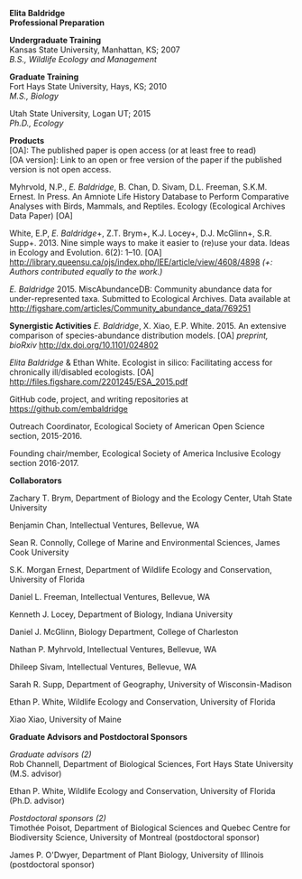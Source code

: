 <!--Biographical Sketch[2 page limit]
Submit your CV in the section Biographical Sketches. Follow the form
given in the Grants Program Guide II.C.2.f.i for senior personnel. List conference abstracts and titles of presentations separate from peer-reviewed articles. For unpublished manuscripts, list only those submitted or accepted for publication (along with most likely date of publication).-->
**Elita Baldridge**  
**Professional Preparation**  
<!--A list of the individual’s undergraduate and graduate education and postdoctoral training (including location) as indicated below:-->
**Undergraduate Training**  
Kansas State University, Manhattan, KS; 2007  
*B.S., Wildlife Ecology and Management*

**Graduate Training**  
Fort Hays State University, Hays, KS; 2010  
*M.S., Biology*    

Utah State University, Logan UT; 2015   
*Ph.D., Ecology*    

**Products**  
[OA]: The published paper is open access (or at least free to read)  
[OA version]: Link to an open or free version of the paper if the published version is not open access.  

Myhrvold, N.P., *E. Baldridge*, B. Chan, D. Sivam, D.L. Freeman, S.K.M. Ernest. In Press. An Amniote Life History Database to Perform Comparative Analyses with Birds, Mammals, and Reptiles. Ecology (Ecological Archives Data Paper) [OA] 

White, E.P, *E. Baldridge*+, Z.T. Brym+, K.J. Locey+, D.J. McGlinn+, S.R. Supp+. 2013. Nine simple ways to make it easier to (re)use your data. Ideas in Ecology and Evolution. 6(2): 1–10. [OA] <http://library.queensu.ca/ojs/index.php/IEE/article/view/4608/4898> 
*(+: Authors contributed equally to the work.)*

*E. Baldridge* 2015. MiscAbundanceDB: Community abundance data for under-represented taxa. Submitted to Ecological Archives. Data available at <http://figshare.com/articles/Community_abundance_data/769251>

**Synergistic Activities** 
*E. Baldridge*, X. Xiao, E.P. White. 2015. An extensive comparison of species-abundance distribution models. [OA] *preprint, bioRxiv* http://dx.doi.org/10.1101/024802  
 
*Elita Baldridge* & Ethan White. Ecologist in silico: Facilitating access for chronically ill/disabled ecologists. [OA] <http://files.figshare.com/2201245/ESA_2015.pdf>

GitHub code, project, and writing repositories at <https://github.com/embaldridge>

Outreach Coordinator, Ecological Society of American Open Science section, 2015-2016.

Founding chair/member, Ecological Society of America Inclusive Ecology section 2016-2017.


**Collaborators**  
<!--Collaborators and Co-Editors. A list of all persons in alphabetical order (including their current organizational affiliations) who are currently, or who have been collaborators or co-authors with the individual on a project, book, article, report, abstract or paper during the 48 months preceding the submission of the proposal.-->

Zachary T. Brym, Department of Biology and the Ecology Center, Utah State University

Benjamin Chan, Intellectual Ventures, Bellevue, WA 

Sean R. Connolly, College of Marine and Environmental Sciences, James Cook University

S.K. Morgan Ernest, Department of Wildlife Ecology and Conservation, University
of Florida

Daniel L. Freeman, Intellectual Ventures, Bellevue, WA

Kenneth J. Locey, Department of Biology, Indiana University   

Daniel J. McGlinn, Biology Department, College of Charleston  

Nathan P. Myhrvold, Intellectual Ventures, Bellevue, WA

Dhileep Sivam, Intellectual Ventures, Bellevue, WA

Sarah R. Supp, Department of Geography, University of Wisconsin-Madison

Ethan P. White, Wildlife Ecology and Conservation, University of Florida  

Xiao Xiao, University of Maine

**Graduate Advisors and Postdoctoral Sponsors**   
<!--A list of the names of the individual’s own graduate advisor(s) and principal postdoctoral sponsor(s), and their current organizational affiliations. The total number of graduate advisors and postdoctoral sponsors also must be identified.-->
*Graduate advisors (2)*    
Rob Channell, Department of Biological Sciences, Fort Hays State University (M.S. advisor)  

Ethan P. White, Wildlife Ecology and Conservation, University of Florida (Ph.D. advisor)

*Postdoctoral sponsors (2)*  
Timothée Poisot, Department of Biological Sciences and Quebec Centre for Biodiversity Science, University of Montreal (postdoctoral sponsor)  

James P. O'Dwyer, Department of Plant Biology, University of Illinois (postdoctoral sponsor)

